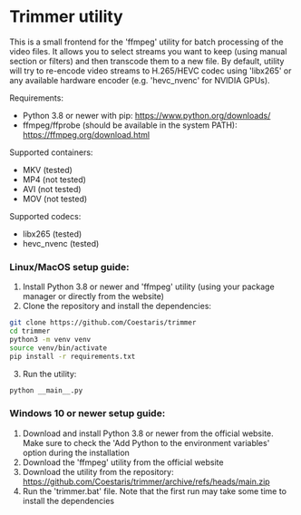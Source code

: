 # Trimmer utility

This is a small frontend for the 'ffmpeg' utility for batch processing of the video files.
It allows you to select streams you want to keep (using manual section or filters)
and then transcode them to a new file.
By default, utility will try to re-encode video streams to H.265/HEVC codec
using 'libx265' or any available hardware encoder (e.g. 'hevc_nvenc' for NVIDIA GPUs).

Requirements:
- Python 3.8 or newer with pip: https://www.python.org/downloads/
- ffmpeg/ffprobe (should be available in the system PATH): https://ffmpeg.org/download.html

Supported containers:
- MKV (tested)
- MP4 (not tested)
- AVI (not tested)
- MOV (not tested)

Supported codecs:
- libx265 (tested)
- hevc_nvenc (tested)

### Linux/MacOS setup guide:

1. Install Python 3.8 or newer and 'ffmpeg' utility (using your package manager or directly from the website)
2. Clone the repository and install the dependencies:
```bash
git clone https://github.com/Coestaris/trimmer
cd trimmer
python3 -m venv venv
source venv/bin/activate
pip install -r requirements.txt
```
3. Run the utility:
```bash
python __main__.py
```
### Windows 10 or newer setup guide:

1. Download and install Python 3.8 or newer from the official website. Make sure to check the 'Add Python to the environment variables' option during the installation 
2. Download the 'ffmpeg' utility from the official website
3. Download the utility from the repository: https://github.com/Coestaris/trimmer/archive/refs/heads/main.zip
4. Run the 'trimmer.bat' file. Note that the first run may take some time to install the dependencies